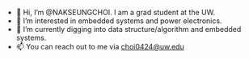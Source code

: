 - 👋 Hi, I’m @NAKSEUNGCHOI. I am a grad student at the UW.
- 👀 I’m interested in embedded systems and power electronics.
- 🌱 I’m currently digging into data structure/algorithm and embedded systems.
- 📫 You can reach out to me via choi0424@uw.edu

<!---
NAKSEUNGCHOI/NAKSEUNGCHOI is a ✨ special ✨ repository because its `README.md` (this file) appears on your GitHub profile.
You can click the Preview link to take a look at your changes.
--->
